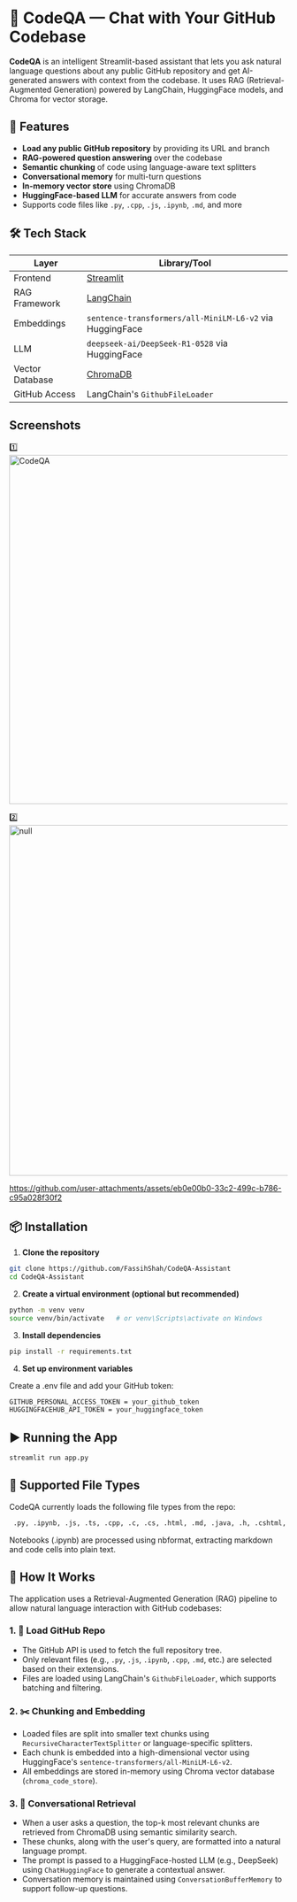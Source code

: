 # 🤖 CodeQA — Chat with Your GitHub Codebase

**CodeQA** is an intelligent Streamlit-based assistant that lets you ask natural language questions about any public GitHub repository and get AI-generated answers with context from the codebase. It uses RAG (Retrieval-Augmented Generation) powered by LangChain, HuggingFace models, and Chroma for vector storage.

  

## 🚀 Features

- **Load any public GitHub repository** by providing its URL and branch
- **RAG-powered question answering** over the codebase
- **Semantic chunking** of code using language-aware text splitters
- **Conversational memory** for multi-turn questions
- **In-memory vector store** using ChromaDB
- **HuggingFace-based LLM** for accurate answers from code
- Supports code files like `.py`, `.cpp`, `.js`, `.ipynb`, `.md`, and more

  

## 🛠️ Tech Stack

| Layer            | Library/Tool                      |
|------------------|-----------------------------------|
| Frontend         | [Streamlit](https://streamlit.io) |
| RAG Framework    | [LangChain](https://www.langchain.com) |
| Embeddings       | `sentence-transformers/all-MiniLM-L6-v2` via HuggingFace |
| LLM              | `deepseek-ai/DeepSeek-R1-0528` via HuggingFace |
| Vector Database  | [ChromaDB](https://www.trychroma.com) |
| GitHub Access    | LangChain's `GithubFileLoader` |


## Screenshots

1️⃣
<img width="1366" height="631" alt="CodeQA" src="https://github.com/user-attachments/assets/4930dcdd-1ae1-463d-a594-fadb81700a9c" />

2️⃣
<img width="1366" height="634" alt="null" src="https://github.com/user-attachments/assets/a2b19c7e-2a69-4833-afd8-db21725dae52" />


https://github.com/user-attachments/assets/eb0e00b0-33c2-499c-b786-c95a028f30f2




## 📦 Installation

1. **Clone the repository**

```bash
git clone https://github.com/FassihShah/CodeQA-Assistant
cd CodeQA-Assistant
```
2. **Create a virtual environment (optional but recommended)**

```bash
python -m venv venv
source venv/bin/activate   # or venv\Scripts\activate on Windows
```
3. **Install dependencies**

```bash
pip install -r requirements.txt
```
4. **Set up environment variables**

Create a .env file and add your GitHub token:

```bash
GITHUB_PERSONAL_ACCESS_TOKEN = your_github_token
HUGGINGFACEHUB_API_TOKEN = your_huggingface_token
```
  

## ▶️ Running the App

```bash
streamlit run app.py
```
    

## 📂 Supported File Types

CodeQA currently loads the following file types from the repo:

```bash
 .py, .ipynb, .js, .ts, .cpp, .c, .cs, .html, .md, .java, .h, .cshtml, .kt
```
Notebooks (.ipynb) are processed using nbformat, extracting markdown and code cells into plain text.

    

## 🧠 How It Works

The application uses a Retrieval-Augmented Generation (RAG) pipeline to allow natural language interaction with GitHub codebases:


### 1. 🔗 Load GitHub Repo

- The GitHub API is used to fetch the full repository tree.
- Only relevant files (e.g., `.py`, `.js`, `.ipynb`, `.cpp`, `.md`, etc.) are selected based on their extensions.
- Files are loaded using LangChain's `GithubFileLoader`, which supports batching and filtering.

### 2. ✂️ Chunking and Embedding

- Loaded files are split into smaller text chunks using `RecursiveCharacterTextSplitter` or language-specific splitters.
- Each chunk is embedded into a high-dimensional vector using HuggingFace's `sentence-transformers/all-MiniLM-L6-v2`.
- All embeddings are stored in-memory using Chroma vector database (`chroma_code_store`).

### 3. 💬 Conversational Retrieval

- When a user asks a question, the top-k most relevant chunks are retrieved from ChromaDB using semantic similarity search.
- These chunks, along with the user's query, are formatted into a natural language prompt.
- The prompt is passed to a HuggingFace-hosted LLM (e.g., DeepSeek) using `ChatHuggingFace` to generate a contextual answer.
- Conversation memory is maintained using `ConversationBufferMemory` to support follow-up questions.

    



